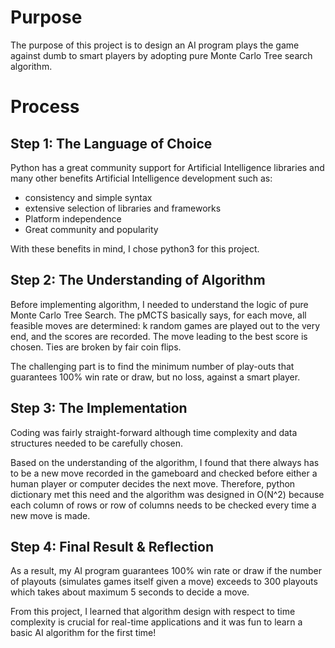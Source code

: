 # Purpose
The purpose of this project is to design an AI program plays the game against dumb to smart players by adopting pure Monte Carlo Tree search algorithm.
# Process
## Step 1: The Language of Choice

Python has a great community support for Artificial Intelligence libraries and many other benefits Artificial Intelligence development such as:
  - consistency and simple syntax
  - extensive selection of libraries and frameworks
  - Platform independence
  - Great community and popularity

With these benefits in mind, I chose python3 for this project.

## Step 2: The Understanding of Algorithm

Before implementing algorithm, I needed to understand the logic of pure Monte Carlo Tree Search. The pMCTS basically says, for each move, all feasible moves are determined: k random games are played out to the very end, and the scores are recorded. The move leading to the best score is chosen. Ties are broken by fair coin flips.

The challenging part is to find the minimum number of play-outs that guarantees 100% win rate or draw, but no loss, against a smart player.

## Step 3: The Implementation

Coding was fairly straight-forward although time complexity and data structures needed to be carefully chosen.

Based on the understanding of the algorithm, I found that there always has to be a new move recorded in the gameboard and checked before either a human player or computer decides the next move. Therefore, python dictionary met this need and the algorithm was designed in O(N^2) because each column of rows or row of columns needs to be checked every time a new move is made.

## Step 4: Final Result & Reflection

As a result, my AI program guarantees 100% win rate or draw if the number of playouts (simulates games itself given a move) exceeds to 300 playouts which takes about maximum 5 seconds to decide a move.

From this project, I learned that algorithm design with respect to time complexity is crucial for real-time applications and it was fun to learn a basic AI algorithm for the first time!
